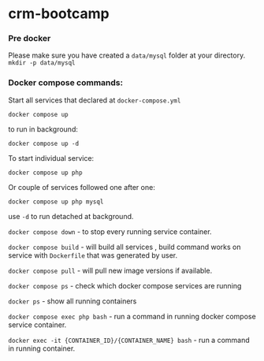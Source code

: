 # crm-bootcamp

### Pre docker
Please make sure you have created a `data/mysql` folder at your directory.
`mkdir -p data/mysql`

### Docker compose commands:
Start all services that declared at `docker-compose.yml`

```
docker compose up
```
to run in background:

```
docker compose up -d
```

To start individual service:

```
docker compose up php
```

Or couple of services followed one after one:

```
docker compose up php mysql
```

use `-d` to run detached at background.

`docker compose down` - to stop every running service container.

`docker compose build` - will build all services , build command works on service with `Dockerfile` that was generated by user.

`docker compose pull` - will pull new image versions if available.

`docker compose ps` - check which docker compose services are running

`docker ps` - show all running containers

`docker compose exec php bash` - run a command in running docker compose service container.

`docker exec -it {CONTAINER_ID}/{CONTAINER_NAME} bash` - run a command in running container.

